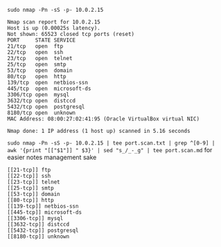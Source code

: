`sudo nmap -Pn -sS -p- 10.0.2.15`

```
Nmap scan report for 10.0.2.15
Host is up (0.00025s latency).
Not shown: 65523 closed tcp ports (reset)
PORT     STATE SERVICE
21/tcp   open  ftp
22/tcp   open  ssh
23/tcp   open  telnet
25/tcp   open  smtp
53/tcp   open  domain
80/tcp   open  http
139/tcp  open  netbios-ssn
445/tcp  open  microsoft-ds
3306/tcp open  mysql
3632/tcp open  distccd
5432/tcp open  postgresql
8180/tcp open  unknown
MAC Address: 08:00:27:02:41:95 (Oracle VirtualBox virtual NIC)

Nmap done: 1 IP address (1 host up) scanned in 5.16 seconds
```

`sudo nmap -Pn -sS -p- 10.0.2.15 | tee port.scan.txt | grep ^[0-9] | awk '{print "[["$1"]] " $3}' | sed "s_/_-_g" | tee port.scan.md` 
for easier notes management sake
```
[[21-tcp]] ftp
[[22-tcp]] ssh
[[23-tcp]] telnet
[[25-tcp]] smtp
[[53-tcp]] domain
[[80-tcp]] http
[[139-tcp]] netbios-ssn
[[445-tcp]] microsoft-ds
[[3306-tcp]] mysql
[[3632-tcp]] distccd
[[5432-tcp]] postgresql
[[8180-tcp]] unknown
```